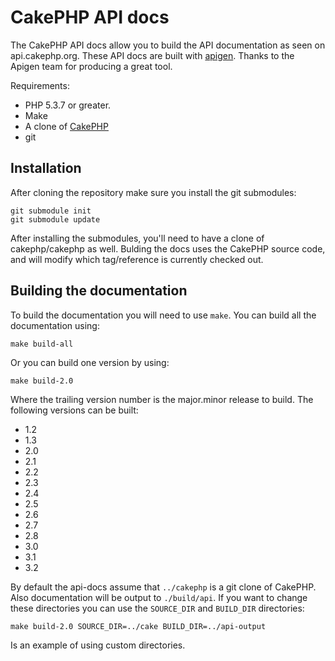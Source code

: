 # CakePHP API docs #

The CakePHP API docs allow you to build the API documentation as seen on
api.cakephp.org.  These API docs are built with
[apigen](https://github.com/apigen/apigen). Thanks to the Apigen team for
producing a great tool.

Requirements:

* PHP 5.3.7 or greater.
* Make
* A clone of [CakePHP](https://github.com/cakephp/cakephp)
* git


## Installation

After cloning the repository make sure you install the git submodules:

    git submodule init
    git submodule update

After installing the submodules, you'll need to have a clone of cakephp/cakephp
as well. Bulding the docs uses the CakePHP source code, and will modify which tag/reference
is currently checked out.


## Building the documentation ##

To build the documentation you will need to use `make`. You can build all the
documentation using:

    make build-all

Or you can build one version by using:

    make build-2.0

Where the trailing version number is the major.minor release to build. The
following versions can be built:

* 1.2
* 1.3
* 2.0
* 2.1
* 2.2
* 2.3
* 2.4
* 2.5
* 2.6
* 2.7
* 2.8
* 3.0
* 3.1
* 3.2

By default the api-docs assume that `../cakephp` is a git clone of CakePHP.
Also documentation will be output to `./build/api`. If you want to change
these directories you can use the `SOURCE_DIR` and `BUILD_DIR` directories:

    make build-2.0 SOURCE_DIR=../cake BUILD_DIR=../api-output

Is an example of using custom directories.
